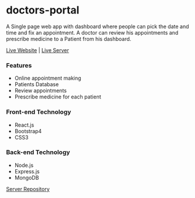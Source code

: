 # doctors-portal

A Single page web app with dashboard  where people can pick the date and time and fix an appointment. A doctor can review his appointments and prescribe medicine to a Patient from his dashboard.

[Live Website](https://doctors-portal-react.firebaseapp.com/) | [Live Server](https://doctors-portal-backend.herokuapp.com/)

### Features
* Online appointment making
* Patients Database
* Review appointments
* Prescribe medicine for each patient

### Front-end Technology  
* React.js
* Bootstrap4
* CSS3

### Back-end Technology 
* Node.js
* Express.js
* MongoDB

[Server Repository](https://github.com/misbahmuib/doctors-portal-server)

